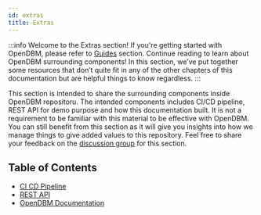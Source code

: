 ```yaml
---
id: extras
title: Extras
---
```


:::info
Welcome to the Extras section! If you're getting started with OpenDBM, please refer to <a href="/docs/getting-started">Guides</a> section. Continue reading to learn about OpenDBM surrounding components! In this section, we’ve put together some resources that don’t quite fit in any of the other chapters of this documentation but are helpful things to know regardless.
:::

This section is intended to share the surrounding components inside OpenDBM repositoru. The intended components includes CI/CD pipeline, REST API for demo purpose and how this documentation built. It is not a requirement to be familiar with this material to be effective with OpenDBM. You can still benefit from this section as it will give you insights into how we manage things to give added values to this repository. Feel free to share your feedback on the [discussion group](https://github.com/AiCure/open_dbm/discussions/categories/general) for this section.

## Table of Contents


- [CI CD Pipeline](ci-cd-pipeline)
- [REST API](odbm-rest-api)
- [OpenDBM Documentation](odbm-doc)

